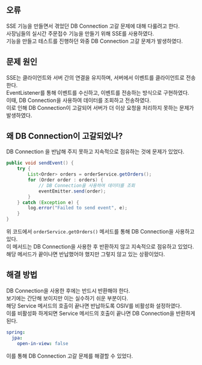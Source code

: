 ## 오류
SSE 기능을 만들면서 겪었던 DB Connection 고갈 문제에 대해 다룰려고 한다. <br>
사장님들의 실시간 주문접수 기능을 만들기 위해 SSE를 사용하였다. <br>
기능을 만들고 테스트를 진행하던 와중 DB Connection 고갈 문제가 발생하였다. <br>

## 문제 원인
SSE는 클라이언트와 서버 간의 연결을 유지하며, 서버에서 이벤트를 클라이언트로 전송한다. <br>
EventListener를 통해 이벤트를 수신하고, 이벤트를 전송하는 방식으로 구현하였다. <br>
이때, DB Connection을 사용하여 데이터를 조회하고 전송하였다. <br>
이로 인해 DB Connection이 고갈되어 서버가 더 이상 요청을 처리하지 못하는 문제가 발생하였다. <br>

## 왜 DB Connection이 고갈되었나?
DB Connection 을 반납해 주지 못하고 지속적으로 점유하는 것에 문제가 있었다.
```java
public void sendEvent() {
    try {
        List<Order> orders = orderService.getOrders();
        for (Order order : orders) {
            // DB Connection을 사용하여 데이터를 조회
            eventEmitter.send(order);
        }
    } catch (Exception e) {
        log.error("Failed to send event", e);
    }
}
```
위 코드에서 `orderService.getOrders()` 메서드를 통해 DB Connection을 사용하고 있다. <br>
이 메서드는 DB Connection을 사용한 후 반환하지 않고 지속적으로 점유하고 있었다. <br>
해당 메서드가 끝이나면 반납했어야 했지만 그렇지 않고 있는 상황이었다.

## 해결 방법
DB Connection을 사용한 후에는 반드시 반환해야 한다. <br>
보기에는 간단해 보이지만 이는 실수하기 쉬운 부분이다. <br>
해당 Service 메서드의 호출이 끝나면 반납하도록 OSIV를 비활성화 설정하였다. <br>
이를 비활성화 하게되면 Service 메서드의 호출이 끝나면 DB Connection을 반환하게 된다. <br>
```yaml
spring:
  jpa:
    open-in-view: false
```
이를 통해 DB Connection 고갈 문제를 해결할 수 있었다.